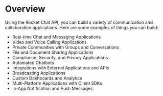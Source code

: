 # Overview

Using the Rocket Chat API, you can build a variety of communication and
collaboration applications. Here are some examples of things you can build:

- Real-time Chat and Messaging Applications
- Video and Voice Calling Applications
- Private Communities with Groups and Conversations
- File and Document Sharing Applications
- Compliance, Security, and Privacy Applications
- Automated Chatbots
- Integrations with External Applications and APIs
- Broadcasting Applications
- Custom Dashboards and Analytics
- Multi-Platform Applications with Client SDKs
- In-App Notification and Push Messages

